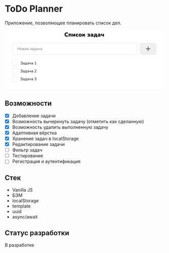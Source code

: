# ToDo Planner

Приложение, позволяющее планировать список дел.

![screenshot](src/images/screenshot.png)

## Возможности

- [x] Добавление задачи
- [x] Возможность вычеркнуть задачу (отметить как сделанную)
- [x] Возможность удалить выполненную задачу
- [x] Адаптивная вёрстка
- [x] Хранение задач в localStorage 
- [x] Редактирование задачи
- [ ] Фильтр задач
- [ ] Тестирование
- [ ] Регистрация и аутентификация

## Стек

* Vanilla JS
* БЭМ
* localStorage
* template
* uuid
* async/await

## Статус разработки


В разработке
